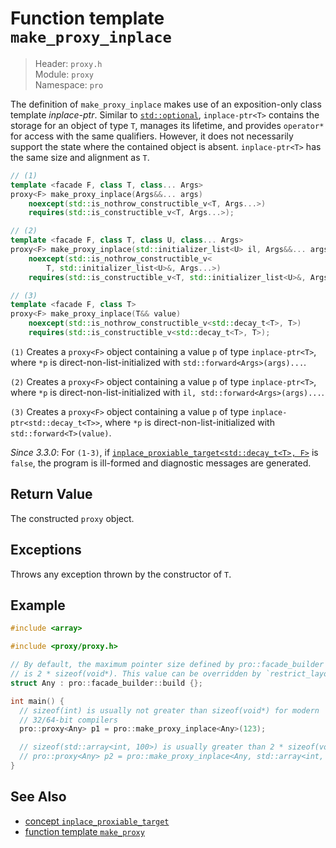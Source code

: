 # Function template `make_proxy_inplace`

> Header: `proxy.h`  
> Module: `proxy`  
> Namespace: `pro`

The definition of `make_proxy_inplace` makes use of an exposition-only class template *inplace-ptr*. Similar to [`std::optional`](https://en.cppreference.com/w/cpp/utility/optional), `inplace-ptr<T>` contains the storage for an object of type `T`, manages its lifetime, and provides `operator*` for access with the same qualifiers. However, it does not necessarily support the state where the contained object is absent. `inplace-ptr<T>` has the same size and alignment as `T`.

```cpp
// (1)
template <facade F, class T, class... Args>
proxy<F> make_proxy_inplace(Args&&... args)
    noexcept(std::is_nothrow_constructible_v<T, Args...>)
    requires(std::is_constructible_v<T, Args...>);

// (2)
template <facade F, class T, class U, class... Args>
proxy<F> make_proxy_inplace(std::initializer_list<U> il, Args&&... args)
    noexcept(std::is_nothrow_constructible_v<
        T, std::initializer_list<U>&, Args...>)
    requires(std::is_constructible_v<T, std::initializer_list<U>&, Args...>);

// (3)
template <facade F, class T>
proxy<F> make_proxy_inplace(T&& value)
    noexcept(std::is_nothrow_constructible_v<std::decay_t<T>, T>)
    requires(std::is_constructible_v<std::decay_t<T>, T>);
```

`(1)` Creates a `proxy<F>` object containing a value `p` of type `inplace-ptr<T>`, where `*p` is direct-non-list-initialized with `std::forward<Args>(args)...`.

`(2)` Creates a `proxy<F>` object containing a value `p` of type `inplace-ptr<T>`, where `*p` is direct-non-list-initialized with `il, std::forward<Args>(args)...`.

`(3)` Creates a `proxy<F>` object containing a value `p` of type `inplace-ptr<std::decay_t<T>>`, where `*p` is direct-non-list-initialized with `std::forward<T>(value)`.

*Since 3.3.0*: For `(1-3)`, if [`inplace_proxiable_target<std::decay_t<T>, F>`](inplace_proxiable_target.md) is `false`, the program is ill-formed and diagnostic messages are generated.

## Return Value

The constructed `proxy` object.

## Exceptions

Throws any exception thrown by the constructor of `T`.

## Example

```cpp
#include <array>

#include <proxy/proxy.h>

// By default, the maximum pointer size defined by pro::facade_builder
// is 2 * sizeof(void*). This value can be overridden by `restrict_layout`.
struct Any : pro::facade_builder::build {};

int main() {
  // sizeof(int) is usually not greater than sizeof(void*) for modern
  // 32/64-bit compilers
  pro::proxy<Any> p1 = pro::make_proxy_inplace<Any>(123);

  // sizeof(std::array<int, 100>) is usually greater than 2 * sizeof(void*)
  // pro::proxy<Any> p2 = pro::make_proxy_inplace<Any, std::array<int, 100>>();  // Won't compile
}
```

## See Also

- [concept `inplace_proxiable_target`](inplace_proxiable_target.md)
- [function template `make_proxy`](make_proxy.md)
